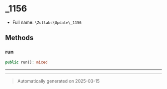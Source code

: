 
# _1156





* Full name: `\Zotlabs\Update\_1156`




## Methods


### run



```php
public run(): mixed
```












***


***
> Automatically generated on 2025-03-15
